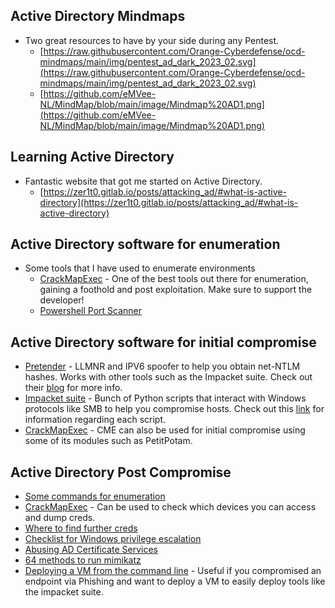 ## Active Directory Mindmaps
* Two great resources to have by your side during any Pentest.
    * [https://raw.githubusercontent.com/Orange-Cyberdefense/ocd-mindmaps/main/img/pentest_ad_dark_2023_02.svg](https://raw.githubusercontent.com/Orange-Cyberdefense/ocd-mindmaps/main/img/pentest_ad_dark_2023_02.svg)
    * [https://github.com/eMVee-NL/MindMap/blob/main/image/Mindmap%20AD1.png](https://github.com/eMVee-NL/MindMap/blob/main/image/Mindmap%20AD1.png)

## Learning Active Directory
* Fantastic website that got me started on Active Directory.
    * [https://zer1t0.gitlab.io/posts/attacking_ad/#what-is-active-directory](https://zer1t0.gitlab.io/posts/attacking_ad/#what-is-active-directory)

## Active Directory software for enumeration
* Some tools that I have used to enumerate environments
    * [CrackMapExec](https://github.com/mpgn/CrackMapExec) - One of the best tools out there for enumeration, gaining a foothold and post exploitation. Make sure to support the developer!
    * [Powershell Port Scanner](https://github.com/nccgroup/PS2)

## Active Directory software for initial compromise
* [Pretender](https://github.com/RedTeamPentesting/pretender) - LLMNR and IPV6 spoofer to help you obtain net-NTLM hashes. Works with other tools such as the Impacket suite. Check out their [blog](https://blog.redteam-pentesting.de/2022/introducing-pretender/#why-pretender-advantages-and-usage-scenarios) for more info.
* [Impacket suite](https://github.com/fortra/impacket) - Bunch of Python scripts that interact with Windows protocols like SMB to help you compromise hosts. Check out this [link](https://www.secureauth.com/labs/open-source-tools/impacket/) for information regarding each script.
* [CrackMapExec](https://github.com/mpgn/CrackMapExec) - CME can also be used for initial compromise using some of its modules such as PetitPotam.

## Active Directory Post Compromise
* [Some commands for enumeration](https://www.daronwolff.com/windows-enumeration-post-explotation/)
* [CrackMapExec](https://github.com/mpgn/CrackMapExec) - Can be used to check which devices you can access and dump creds.
* [Where to find further creds](https://www.alteredsecurity.com/post/fantastic-windows-logon-types-and-where-to-find-credentials-in-them)
* [Checklist for Windows privilege escalation](https://book.hacktricks.xyz/windows-hardening/checklist-windows-privilege-escalation)
* [Abusing AD Certificate Services](https://github.com/grimlockx/ADCSKiller)
* [64 methods to run mimikatz](https://redteamrecipe.com/64-Methods-For-Execute-Mimikatz/)
* [Deploying a VM from the command line](https://hackmag.com/security/windows-mitm/) - Useful if you compromised an endpoint via Phishing and want to deploy a VM to easily deploy tools like the impacket suite.